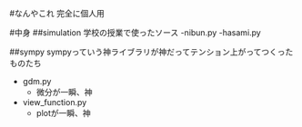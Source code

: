#なんやこれ
完全に個人用

#中身
##simulation
学校の授業で使ったソース
-nibun.py
-hasami.py

##sympy
sympyっていう神ライブラリが神だってテンション上がってつくったものたち
* gdm.py
  * 微分が一瞬、神
* view_function.py
  * plotが一瞬、神
